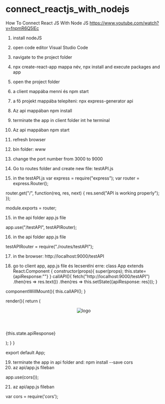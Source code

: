 # connect_reactjs_with_nodejs

How To Connect React JS With Node JS
https://www.youtube.com/watch?v=fnpmR6Q5lEc
1. install nodeJS
2. open code editor Visual Studio Code
3. navigate to the project folder
4. npx create-react-app mappa név, npx install and execute packages and app
5. open the project folder
5. a client mappába menni és npm start
6. a fő projekt mappába telepíteni: npx express-generator api
7. Az api mappában npm install
8. terminate the app in client folder int he terminal
9. Az api mappában npm start
10. refresh browser
 
11. bin folder: www
12. change the port number from 3000 to 9000
 
13. Go to routes folder and create new file: testAPI.js
14. in the testAPI.js
var express = require("express");
var router = express.Router();

router.get("/", function(req, res, next) {
	res.send("API is working properly");
});

module.exports = router;

15. in the api folder app.js file
 
app.use("/testAPI", testAPIRouter);

16. in the api folder app.js file
 
testAPIRouter = require("./routes/testAPI");

17.  in the browser: http://localhost:9000/testAPI

18. go to client app, app.js file és lecserélni erre:
class App extends React.Component {
  constructor(props){
    super(props);
    this.state={apiResponse:""}
  }
  callAPI(){
    fetch("http://localhost:9000/testAPI")
    .then(res => res.text())
    .then(res => this.setState({apiResponse: res}));
  }

  componentWillMount(){
    this.callAPI();
  }

  render(){
      return (
      <div className="App">
        <header className="App-header">
          <img src={logo} className="App-logo" alt="logo" />
        </header>
        <p>{this.state.apiResponse}</p>
      </div>
    );
  }
}

export default App;



19. terminate the app in api folder and: npm install --save cors
20. az api/app.js fileban
 

app.use(cors());

21. az api/app.js fileban
 
var cors = require('cors');
